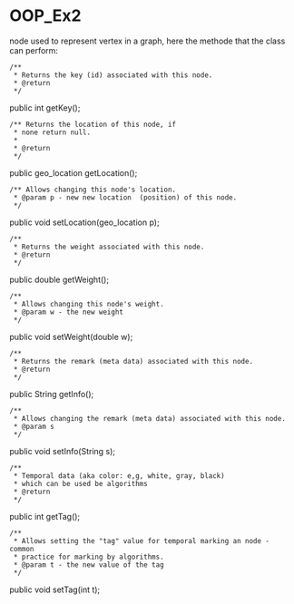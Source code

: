 # OOP_Ex2

node used to represent vertex in a graph, here the methode that the class can perform:

    /**
	 * Returns the key (id) associated with this node.
	 * @return
	 */
	 
public int getKey();
	
	/** Returns the location of this node, if
	 * none return null.
	 * 
	 * @return
	 */
	 
public geo_location getLocation();

	/** Allows changing this node's location.
	 * @param p - new new location  (position) of this node.
	 */
	 
public void setLocation(geo_location p);

	/**
	 * Returns the weight associated with this node.
	 * @return
	 */
	 
public double getWeight();

	/**
	 * Allows changing this node's weight.
	 * @param w - the new weight
	 */
	 
public void setWeight(double w);

	/**
	 * Returns the remark (meta data) associated with this node.
	 * @return
	 */

public String getInfo();

	/**
	 * Allows changing the remark (meta data) associated with this node.
	 * @param s
	 */

public void setInfo(String s);

	/**
	 * Temporal data (aka color: e,g, white, gray, black) 
	 * which can be used be algorithms 
	 * @return
	 */

public int getTag();

	/** 
	 * Allows setting the "tag" value for temporal marking an node - common
	 * practice for marking by algorithms.
	 * @param t - the new value of the tag
	 */
	 
public void setTag(int t);

